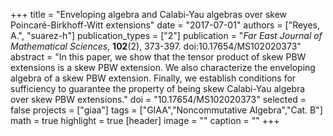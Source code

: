 +++
title = "Enveloping algebra and Calabi-Yau algebras over skew Poincaré-Birkhoff-Witt extensions"
date = "2017-07-01"
authors = ["Reyes, A.", "suarez-h"]
publication_types = ["2"]
publication = "*Far East Journal of Mathematical Sciences*, **102**(2), 373-397. doi:10.17654/MS102020373"
abstract = "In this paper, we show that the tensor product of skew PBW extensions is a skew PBW extension. We also characterize the enveloping algebra of a skew PBW extension. Finally, we establish conditions for sufficiency to guarantee the property of being skew Calabi-Yau algebra over skew PBW extensions."
doi = "10.17654/MS102020373"
selected = false
projects = ["giaa"]
tags = ["GIAA","Noncommutative Algebra","Cat. B"]
math = true
highlight = true
[header]
image = ""
caption = ""
+++
